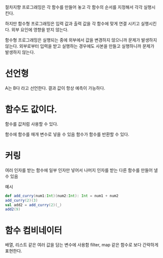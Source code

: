 절차지향 프로그래밍은 각 함수를 만들어 놓고 각 함수의 순서를 지정해서 각각 실행시킨다.

하지만 함수형 프로그래밍은 입력 값과 출력 값을 각 함수에 맞게 연결 시키고 실행시킨다.
외부 요인에 영향을 받지 않는다.

함수형 프로그래밍은 실행되는 중에 외부에서 값을 변경하지 않으니까 문제가 발생하지 않는다.
외부로부터 입력을 받고 실행하는 경우에도 사본을 만들고 실행하니까 문제가 발생하지 않는다.

# 선언형
A는 B다 라고 선언한다.
결과 값이 항상 예측이 가능하다.

# 함수도 값이다.
함수를 값처럼 사용할 수 있다.

함수에 함수를 매개 변수로 넣을 수 있음
함수가 함수를 반환할 수 있다.

# 커링
여러 인자를 받는 함수에 일부 인자만 넣어서 나머지 인자를 받는 다른 함수를 만들어 낼 수 있음

예시
```Scala
def add_curry(num1:Int)(num2:Int): Int = num1 + num2
add_curry(2)(3)
val add2 = add_curry(2)(_)
add2(9)
```

# 함수 컴비네이터
배열, 리스트 같은 여러 값을 담는 변수에 사용함
filter, map 같은 함수로 보다 간략하게 표현한다.
